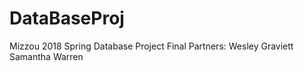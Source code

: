 # DataBaseProj
Mizzou 2018 Spring Database Project Final
Partners:
Wesley Graviett
Samantha Warren 
